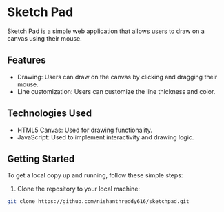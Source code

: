 # Sketch Pad

Sketch Pad is a simple web application that allows users to draw on a canvas using their mouse.

## Features

- Drawing: Users can draw on the canvas by clicking and dragging their mouse.
- Line customization: Users can customize the line thickness and color.

## Technologies Used

- HTML5 Canvas: Used for drawing functionality.
- JavaScript: Used to implement interactivity and drawing logic.

## Getting Started

To get a local copy up and running, follow these simple steps:

1. Clone the repository to your local machine:

```bash
git clone https://github.com/nishanthreddy616/sketchpad.git
